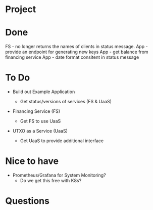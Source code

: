 # Project


# Done

FS - no longer returns the names of clients in status message.
App - provide an endpoint for generating new keys
App - get balance from financing service
App - date format consitent in status message

# To Do

* Build out Example Application
    * Get status/versions of services (FS & UaaS)

* Financing Service (FS)
    * Get FS to use UaaS

* UTXO as a Service (UaaS)
    * Get UaaS to provide additional interface


# Nice to have
* Prometheus/Grafana for System Monitoring?
    * Do we get this free with K8s?

# Questions


